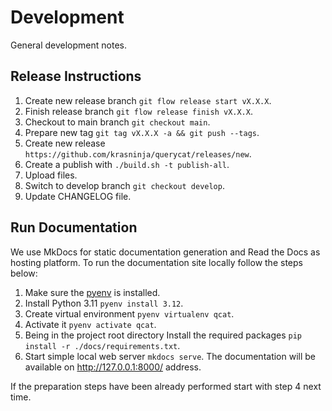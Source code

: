 Development
===========

General development notes.

## Release Instructions

1. Create new release branch `git flow release start vX.X.X`.
2. Finish release branch `git flow release finish vX.X.X`.
3. Checkout to main branch `git checkout main`.
4. Prepare new tag `git tag vX.X.X -a && git push --tags`.
5. Create new release `https://github.com/krasninja/querycat/releases/new`.
6. Create a publish with `./build.sh -t publish-all`.
7. Upload files.
8. Switch to develop branch `git checkout develop`.
9. Update CHANGELOG file.

## Run Documentation

We use MkDocs for static documentation generation and Read the Docs as hosting platform. To run the documentation site locally follow the steps below:

1. Make sure the [pyenv](https://github.com/pyenv/pyenv) is installed.
2. Install Python 3.11 `pyenv install 3.12`.
3. Create virtual environment `pyenv virtualenv qcat`.
4. Activate it `pyenv activate qcat`.
5. Being in the project root directory Install the required packages `pip install -r ./docs/requirements.txt`.
6. Start simple local web server `mkdocs serve`. The documentation will be available on http://127.0.0.1:8000/ address.

If the preparation steps have been already performed start with step 4 next time.
